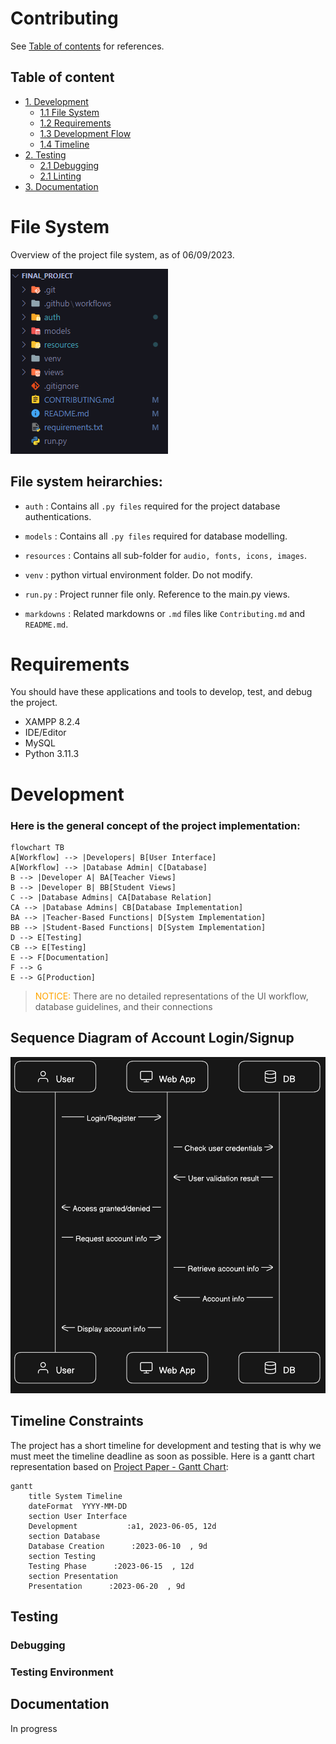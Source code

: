 # Contributing

See [Table of contents](#tables) for references.


## Table of content <a name="tables"></a>
- [1. Development](#development)
  - [1.1 File System](#file-system)
  - [1.2 Requirements](#requirements)
  - [1.3 Development Flow](#development)
  - [1.4 Timeline](#time)
- [2. Testing](##testing)
  - [2.1 Debugging](#debug)
  - [2.1 Linting](#lnit)
- [3. Documentation](#doc)
  
# File System
Overview of the project file system, as of 06/09/2023.

![File System](./resources/images/contributing_filesystem.png)

## File system heirarchies:

* `auth` : Contains all `.py files` required for the project database authentications.

* `models` : Contains all `.py files` required for database modelling.

* `resources` : Contains all sub-folder for `audio, fonts, icons, images`.

* `venv` : python virtual environment folder. Do not modify.
  
* `run.py` : Project runner file only. Reference to the main.py views.
* `markdowns` : Related markdowns or `.md` files like `Contributing.md` and `README.md`.

# Requirements
You should have these applications and tools to develop, test, and debug the project.

- XAMPP 8.2.4
- IDE/Editor
- MySQL
- Python 3.11.3
# Development
### Here is the general concept of the project implementation:

```mermaid
flowchart TB
A[Workflow] --> |Developers| B[User Interface]
A[Workflow] --> |Database Admin| C[Database]
B --> |Developer A| BA[Teacher Views]
B --> |Developer B| BB[Student Views]
C --> |Database Admins| CA[Database Relation]
CA --> |Database Admins| CB[Database Implementation]
BA --> |Teacher-Based Functions| D[System Implementation]
BB --> |Student-Based Functions| D[System Implementation]
D --> E[Testing]
CB --> E[Testing]
E --> F[Documentation]
F --> G
E --> G[Production]
```

> <span style="color:orange">NOTICE: </span> There are no detailed representations of the UI workflow, database guidelines, and their connections

## Sequence Diagram of Account Login/Signup

![Account Starting Sequence](./resources/images/contributing_diagram.png)

## Timeline Constraints
The project has a short timeline for development and testing that is why we must meet the timeline deadline as soon as possible. Here is a gantt chart representation based on [Project Paper - Gantt Chart](https://1drv.ms/w/s!AtjIPcaFwE3CgV4OqJ_29lvdOtQE?e=jBvQEl):

```mermaid
gantt
    title System Timeline
    dateFormat  YYYY-MM-DD
    section User Interface
    Development           :a1, 2023-06-05, 12d
    section Database
    Database Creation      :2023-06-10  , 9d
    section Testing
    Testing Phase      :2023-06-15  , 12d
    section Presentation
    Presentation      :2023-06-20  , 9d
```

## Testing 
### Debugging
### Testing Environment


## Documentation
In progress